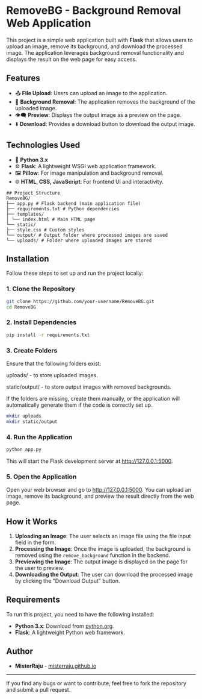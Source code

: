 # RemoveBG - Background Removal Web Application

This project is a simple web application built with **Flask** that allows users to upload an image, remove its background, and download the processed image.
The application leverages background removal functionality and displays the result on the web page for easy access.

## Features
- 📤 **File Upload**: Users can upload an image to the application.
- 🧹 **Background Removal**: The application removes the background of the uploaded image.
- 👁️‍🗨️ **Preview**: Displays the output image as a preview on the page.
- ⬇️ **Download**: Provides a download button to download the output image.

## Technologies Used
- 🐍 **Python 3.x**
- ⚙️ **Flask**: A lightweight WSGI web application framework.
- 🖼️ **Pillow**: For image manipulation and background removal.
- 🌐 **HTML, CSS, JavaScript**: For frontend UI and interactivity.

```text
## Project Structure
RemoveBG/
├── app.py # Flask backend (main application file)
├── requirements.txt # Python dependencies
├── templates/
│ └── index.html # Main HTML page
└── static/
├── style.css # Custom styles
└── output/ # Output folder where processed images are saved
└── uploads/ # Folder where uploaded images are stored
```

## Installation

Follow these steps to set up and run the project locally:

### 1. Clone the Repository
```bash
git clone https://github.com/your-username/RemoveBG.git
cd RemoveBG
```
### 2. Install Dependencies
```bash
pip install -r requirements.txt
```
### 3. Create Folders
Ensure that the following folders exist:

uploads/ - to store uploaded images.

static/output/ - to store output images with removed backgrounds.

If the folders are missing, create them manually, or the application will automatically generate them if the code is correctly set up.

```bash
mkdir uploads
mkdir static/output
```
### 4. Run the Application
```bash
python app.py
```
This will start the Flask development server at http://127.0.0.1:5000.

### 5. Open the Application
Open your web browser and go to http://127.0.0.1:5000. You can upload an image, remove its background, and preview the result directly from the web page.

## How it Works

1.  **Uploading an Image**: The user selects an image file using the file input field in the form.
2.  **Processing the Image**: Once the image is uploaded, the background is removed using the `remove_background` function in the backend.
3.  **Previewing the Image**: The output image is displayed on the page for the user to preview.
4.  **Downloading the Output**: The user can download the processed image by clicking the "Download Output" button.

## Requirements

To run this project, you need to have the following installed:

*   **Python 3.x**: Download from [python.org](https://www.python.org/).
*   **Flask**: A lightweight Python web framework.

## Author

*   **MisterRaju** - [misterraju.github.io](https://misterraju.github.io)

---

If you find any bugs or want to contribute, feel free to fork the repository and submit a pull request.
